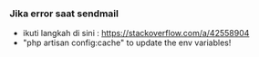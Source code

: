 ### Jika error saat sendmail
- ikuti langkah di sini : https://stackoverflow.com/a/42558904
- "php artisan config:cache" to update the env variables!
